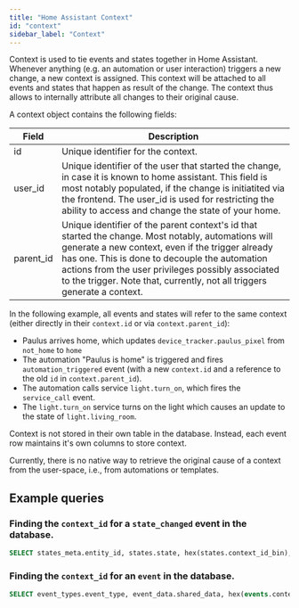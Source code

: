 ```yaml
---
title: "Home Assistant Context"
id: "context"
sidebar_label: "Context"
---
```


Context is used to tie events and states together in Home Assistant. Whenever anything (e.g. an automation or user interaction) triggers a new change, a new context is assigned. This context will be attached to all events and states that happen as result of the change. The context thus allows to internally attribute all changes to their original cause.

A context object contains the following fields:

| Field            | Description                                                                           |
| ---------------- | ------------------------------------------------------------------------------------- |
| id               | Unique identifier for the context.                                                    |
| user_id          | Unique identifier of the user that started the change, in case it is known to home assistant. This field is most notably populated, if the change is initiatited via the frontend. The user_id is used for restricting the ability to access and change the state of your home. |
| parent_id        | Unique identifier of the parent context's id that started the change. Most notably, automations will generate a new context, even if the trigger already has one. This is done to decouple the automation actions from the user privileges possibly associated to the trigger. Note that, currently, not all triggers generate a context. |

In the following example, all events and states will refer to the same context (either directly in their `context.id` or via `context.parent_id`):

-   Paulus arrives home, which updates `device_tracker.paulus_pixel` from `not_home` to `home`
-   The automation "Paulus is home" is triggered and fires `automation_triggered` event (with a new `context.id` and a reference to the old `id` in `context.parent_id`).
-   The automation calls service `light.turn_on`, which fires the `service_call` event.
-   The `light.turn_on` service turns on the light which causes an update to the state of `light.living_room`.

Context is not stored in their own table in the database. Instead, each event row maintains it's own columns to store context.

Currently, there is no native way to retrieve the original cause of a context from the user-space, i.e., from automations or templates. 

## Example queries

### Finding the `context_id` for a `state_changed` event in the database.

```sql
SELECT states_meta.entity_id, states.state, hex(states.context_id_bin), hex(states.context_user_id_bin), hex(states.context_parent_id_bin) FROM states LEFT JOIN states_meta ON (states.metadata_id=states_meta.metadata_id);
```

### Finding the `context_id` for an `event` in the database.

```sql
SELECT event_types.event_type, event_data.shared_data, hex(events.context_id_bin), hex(events.context_user_id_bin), hex(events.context_parent_id_bin) FROM events  LEFT JOIN event_data ON (events.data_id=event_data.data_id) LEFT JOIN event_types ON (events.event_type_id=event_types.event_type_id);
```

